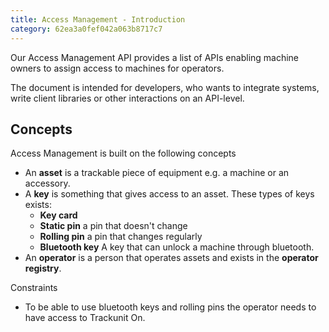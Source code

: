 ```yaml
---
title: Access Management - Introduction
category: 62ea3a0fef042a063b8717c7
---
```

Our Access Management API provides a list of APIs enabling machine owners to assign access to machines for operators.

The document is intended for developers, who wants to integrate systems, write client libraries or other interactions on an API-level.

## Concepts

Access Management is built on the following concepts

- An **asset** is a trackable piece of equipment e.g. a machine or an accessory.
- A **key** is something that gives access to an asset. These types of keys exists:
  - **Key card**
  - **Static pin** a pin that doesn't change
  - **Rolling pin** a pin that changes regularly
  - **Bluetooth key** A key that can unlock a machine through bluetooth.
- An **operator** is a person that operates assets and exists in the **operator registry**. 

Constraints

- To be able to use bluetooth keys and rolling pins the operator needs to have access to Trackunit On.
